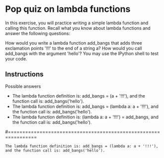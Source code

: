 # Pop quiz on lambda functions

In this exercise, you will practice writing a simple lambda function and calling this function. Recall what you know about lambda functions and answer the following questions:

How would you write a lambda function add_bangs that adds three exclamation points '!!!' to the end of a string a?
How would you call add_bangs with the argument 'hello'?
You may use the IPython shell to test your code.

## Instructions

Possible answers


* The lambda function definition is: add_bangs = (a + '!!!'), and the function call is: add_bangs('hello').
* The lambda function definition is: add_bangs = (lambda a: a + '!!!'), and the function call is: add_bangs('hello').
* The lambda function definition is: (lambda a: a + '!!!') = add_bangs, and the function call is: add_bangs('hello').

#================================================================

``` output
The lambda function definition is: add_bangs = (lambda a: a + '!!!'), and the function call is: add_bangs('hello').

```